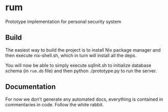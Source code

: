 # rum
Prototype implementation for personal security system

## Build
The easiest way to build the project is to install Nix package manager
and then execute nix-shell.sh, which in turn will install all the deps.

You will now be able to simply execute sqlInit.sh to initialize database
schema (in ``rum.db`` file) and then python ./prototype.py to run the
server.

## Documentation
For now we don't generate any automated docs, everything is contained
in commentaries in code. Follow the white rabbit.
